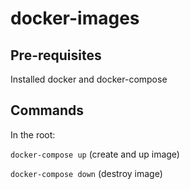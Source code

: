 # docker-images

## Pre-requisites

Installed docker and docker-compose

## Commands
In the root:

`docker-compose up` (create and up image)

`docker-compose down` (destroy image)
